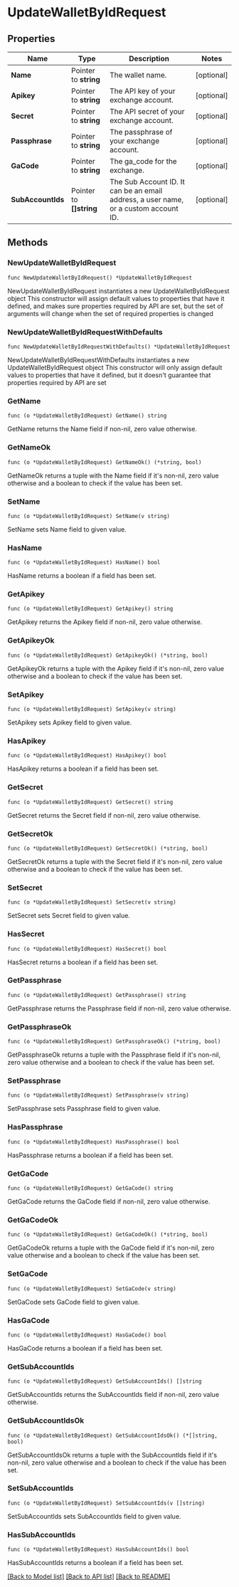 # UpdateWalletByIdRequest

## Properties

Name | Type | Description | Notes
------------ | ------------- | ------------- | -------------
**Name** | Pointer to **string** | The wallet name. | [optional] 
**Apikey** | Pointer to **string** | The API key of your exchange account. | [optional] 
**Secret** | Pointer to **string** | The API secret of your exchange account. | [optional] 
**Passphrase** | Pointer to **string** | The passphrase of your exchange account. | [optional] 
**GaCode** | Pointer to **string** | The ga_code for the exchange. | [optional] 
**SubAccountIds** | Pointer to **[]string** | The Sub Account ID. It can be an email address, a user name, or a custom account ID. | [optional] 

## Methods

### NewUpdateWalletByIdRequest

`func NewUpdateWalletByIdRequest() *UpdateWalletByIdRequest`

NewUpdateWalletByIdRequest instantiates a new UpdateWalletByIdRequest object
This constructor will assign default values to properties that have it defined,
and makes sure properties required by API are set, but the set of arguments
will change when the set of required properties is changed

### NewUpdateWalletByIdRequestWithDefaults

`func NewUpdateWalletByIdRequestWithDefaults() *UpdateWalletByIdRequest`

NewUpdateWalletByIdRequestWithDefaults instantiates a new UpdateWalletByIdRequest object
This constructor will only assign default values to properties that have it defined,
but it doesn't guarantee that properties required by API are set

### GetName

`func (o *UpdateWalletByIdRequest) GetName() string`

GetName returns the Name field if non-nil, zero value otherwise.

### GetNameOk

`func (o *UpdateWalletByIdRequest) GetNameOk() (*string, bool)`

GetNameOk returns a tuple with the Name field if it's non-nil, zero value otherwise
and a boolean to check if the value has been set.

### SetName

`func (o *UpdateWalletByIdRequest) SetName(v string)`

SetName sets Name field to given value.

### HasName

`func (o *UpdateWalletByIdRequest) HasName() bool`

HasName returns a boolean if a field has been set.

### GetApikey

`func (o *UpdateWalletByIdRequest) GetApikey() string`

GetApikey returns the Apikey field if non-nil, zero value otherwise.

### GetApikeyOk

`func (o *UpdateWalletByIdRequest) GetApikeyOk() (*string, bool)`

GetApikeyOk returns a tuple with the Apikey field if it's non-nil, zero value otherwise
and a boolean to check if the value has been set.

### SetApikey

`func (o *UpdateWalletByIdRequest) SetApikey(v string)`

SetApikey sets Apikey field to given value.

### HasApikey

`func (o *UpdateWalletByIdRequest) HasApikey() bool`

HasApikey returns a boolean if a field has been set.

### GetSecret

`func (o *UpdateWalletByIdRequest) GetSecret() string`

GetSecret returns the Secret field if non-nil, zero value otherwise.

### GetSecretOk

`func (o *UpdateWalletByIdRequest) GetSecretOk() (*string, bool)`

GetSecretOk returns a tuple with the Secret field if it's non-nil, zero value otherwise
and a boolean to check if the value has been set.

### SetSecret

`func (o *UpdateWalletByIdRequest) SetSecret(v string)`

SetSecret sets Secret field to given value.

### HasSecret

`func (o *UpdateWalletByIdRequest) HasSecret() bool`

HasSecret returns a boolean if a field has been set.

### GetPassphrase

`func (o *UpdateWalletByIdRequest) GetPassphrase() string`

GetPassphrase returns the Passphrase field if non-nil, zero value otherwise.

### GetPassphraseOk

`func (o *UpdateWalletByIdRequest) GetPassphraseOk() (*string, bool)`

GetPassphraseOk returns a tuple with the Passphrase field if it's non-nil, zero value otherwise
and a boolean to check if the value has been set.

### SetPassphrase

`func (o *UpdateWalletByIdRequest) SetPassphrase(v string)`

SetPassphrase sets Passphrase field to given value.

### HasPassphrase

`func (o *UpdateWalletByIdRequest) HasPassphrase() bool`

HasPassphrase returns a boolean if a field has been set.

### GetGaCode

`func (o *UpdateWalletByIdRequest) GetGaCode() string`

GetGaCode returns the GaCode field if non-nil, zero value otherwise.

### GetGaCodeOk

`func (o *UpdateWalletByIdRequest) GetGaCodeOk() (*string, bool)`

GetGaCodeOk returns a tuple with the GaCode field if it's non-nil, zero value otherwise
and a boolean to check if the value has been set.

### SetGaCode

`func (o *UpdateWalletByIdRequest) SetGaCode(v string)`

SetGaCode sets GaCode field to given value.

### HasGaCode

`func (o *UpdateWalletByIdRequest) HasGaCode() bool`

HasGaCode returns a boolean if a field has been set.

### GetSubAccountIds

`func (o *UpdateWalletByIdRequest) GetSubAccountIds() []string`

GetSubAccountIds returns the SubAccountIds field if non-nil, zero value otherwise.

### GetSubAccountIdsOk

`func (o *UpdateWalletByIdRequest) GetSubAccountIdsOk() (*[]string, bool)`

GetSubAccountIdsOk returns a tuple with the SubAccountIds field if it's non-nil, zero value otherwise
and a boolean to check if the value has been set.

### SetSubAccountIds

`func (o *UpdateWalletByIdRequest) SetSubAccountIds(v []string)`

SetSubAccountIds sets SubAccountIds field to given value.

### HasSubAccountIds

`func (o *UpdateWalletByIdRequest) HasSubAccountIds() bool`

HasSubAccountIds returns a boolean if a field has been set.


[[Back to Model list]](../README.md#documentation-for-models) [[Back to API list]](../README.md#documentation-for-api-endpoints) [[Back to README]](../README.md)


